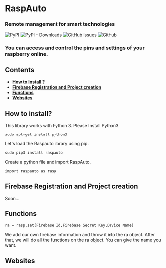 # RaspAuto
### Remote management for smart technologies

![PyPI](https://img.shields.io/pypi/v/raspauto) ![PyPI - Downloads](https://img.shields.io/pypi/dm/raspauto) ![GitHub issues](https://img.shields.io/github/issues-raw/aattk/raspauto) ![GitHub](https://img.shields.io/github/license/aattk/raspauto)

### You can access and control the pins and settings of your raspberry online.


## Contents
- [**How to Install ?**](#how-to-install)
- [**Firebase Registration and Project creation**](#firebase-registration-and-project-creation)
- [**Functions**](#functions)
- [**Websites**](#websites)


## How to install?
This library works with Python 3. Please Install Python3.

``sudo apt-get install python3``

Let's load the Raspauto library using pip.

``sudo pip3 install raspauto``

Create a python file and import RaspAuto.

``import raspauto as rasp``

## Firebase Registration and Project creation 
Soon... 

## Functions
``ra = rasp.set(Firebase Id,Firebase Secret Key,Device Name)``

We add our own firebase information and throw it into the ra object. After that, we will do all the functions on the ra object. You can give the name you want.



## Websites